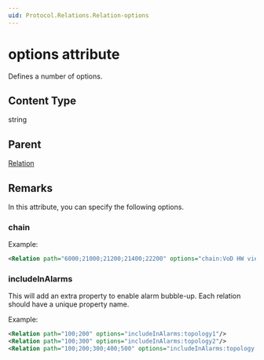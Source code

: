 ```yaml
---
uid: Protocol.Relations.Relation-options
---
```


# options attribute

Defines a number of options.

## Content Type

string

## Parent

[Relation](xref:Protocol.Relations.Relation)

## Remarks

In this attribute, you can specify the following options.

### chain

Example:

```xml
<Relation path="6000;21000;21200;21400;22200" options="chain:VoD HW view"/>
```

### includeInAlarms

This will add an extra property to enable alarm bubble-up. Each relation should have a unique property name.

Example:

```xml
<Relation path="100;200" options="includeInAlarms:topology1"/>
<Relation path="100;300" options="includeInAlarms:topology2"/>
<Relation path="100;200;300;400;500" options="includeInAlarms:topology:rightTopLevel"/>
```
